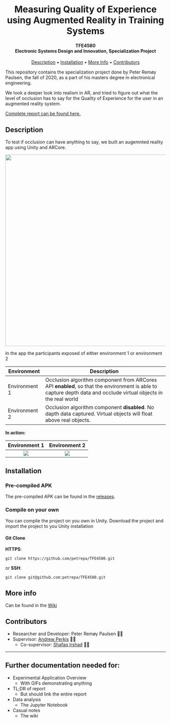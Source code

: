 <h1 align="center">
  Measuring Quality of Experience  <br>
  using Augmented Reality 
  in Training Systems
</h1>

<h4 align="center">TFE4580<br>Electronic Systems Design and Innovation, Specialization Project</h4>

<p align="center">
  <a href="#description">Description</a> •
  <a href="#installation">Installation</a> •
  <a href="#more-info">More Info</a> •
  <a href="#contributors">Contributors</a>
</p>

This repository contains the specialization project done by Peter Remøy Paulsen, the fall of 2020, as a part of his masters degree in electronical engineering. 

We took a deeper look into realism in AR, and tried to figure out what the level of occlusion has to say for the Quailty of Experience for the user in an augmented reality system. 

[Complete report can be found here.](https://github.com/petrepa/TFE4580/blob/master/TFE4580_peterrp_final_report.pdf)

## Description
To test if occlusion can have anything to say, we built an augemnted reality app using Unity and ARCore.
<p align="center">
   <img src="https://i.imgur.com/OMncFvb.png" width="600"/>
</p>

In the app the participants exposed of either environment 1 or environment 2

| **Environment**      | **Description**           |
|----------------------|---------------------------|
| Environment 1        | Occlusion algorithm component from ARCores API **enabled**, so that the environment is able to capture depth data and occlude virtual objects in the real world |
| Environment 2        | Occlusion algorithm component **disabled**. No dapth data captured. Virtual objects will float above real objects. |


**In action:**

Environment 1          |  Environment 2
:-------------------------:|:-------------------------:
![](https://github.com/petrepa/TFE4580/blob/master/readmes/media/env_1_compressed.gif)  |  ![](https://github.com/petrepa/TFE4580/blob/master/readmes/media/env_2_compressed.gif)

## Installation
### Pre-compiled APK
The pre-compiled APK can be found in the [releases](https://github.com/petrepa/TFE4580/releases).

### Compile on your own
You can compile the project on you own in Unity. Download the project and import the project to you Unity installation

#### Git Clone
**HTTPS**:
```
git clone https://github.com/petrepa/TFE4580.git
```
or **SSH**:
```
git clone git@github.com:petrepa/TFE4580.git
```


## More info
Can be found in the [Wiki](https://github.com/petrepa/TFE4580/wiki)
## Contributors
* Researcher and Developer: Peter Remøy Paulsen 👨‍🎓
* Supervisor: [Andrew Perkis](https://www.ntnu.edu/employees/andrew.perkis) 👨‍🏫
    * Co-supervisor: [Shafaq Irshad](https://www.ntnu.edu/employees/shafaq.irshad) 👩‍🏫

---
## Further documentation needed for:
* Experimental Application Overview
    * With GIFs demonstrating anything
* TL;DR of report
    * But should link the entire report
* Data analysis
    * The Jupyter Notebook
* Casual notes
    * The wiki
